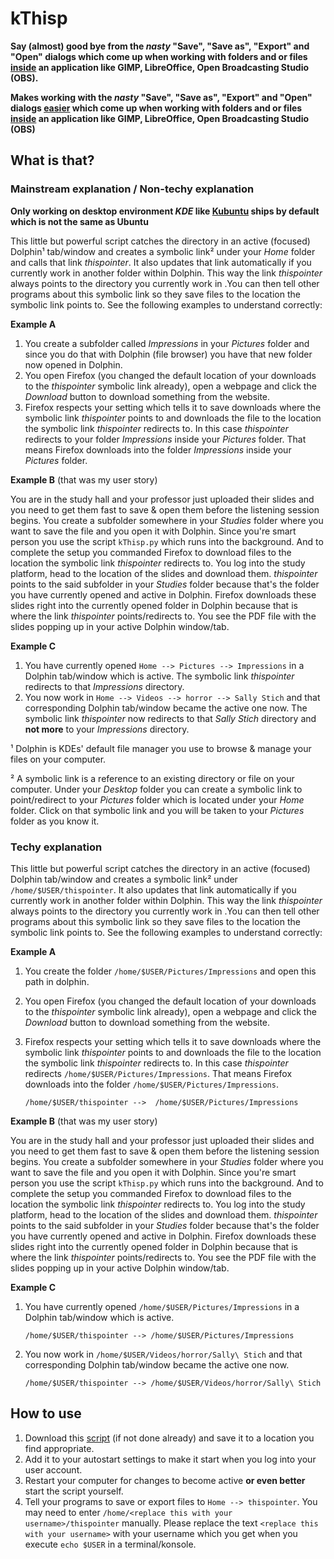 # kThisp

**Say (almost) good bye from the *nasty* "Save", "Save as", "Export" and "Open" dialogs which come up when working with folders and or files <u>inside</u> an application like GIMP, LibreOffice, Open Broadcasting Studio (OBS).**

**Makes working with the *nasty* "Save", "Save as", "Export" and "Open" dialogs <u>easier</u> which come up when working with folders and or files <u>inside</u> an application like GIMP, LibreOffice, Open Broadcasting Studio (OBS)**

## What is that?

### Mainstream explanation / Non-techy explanation

**Only working on desktop environment *KDE* like <u>Kubuntu</u> ships by default which is not the same as Ubuntu**

This little but powerful script catches the directory in an active (focused) Dolphin¹ tab/window and creates a symbolic link² under your *Home* folder and calls that link *thispointer*. It also updates that link automatically if you currently work in another folder within Dolphin. This way the link *thispointer* always points to the directory you currently work in .You can then tell other programs about this symbolic link so they save files to the location the symbolic link points to. See the following examples to understand correctly:

**Example A**

1. You create a subfolder called *Impressions* in your *Pictures* folder and since you do that with Dolphin (file browser) you have that new folder now opened in Dolphin.
2. You open Firefox (you changed the default location of your downloads to the *thispointer* symbolic link already), open a webpage and click the *Download* button to download something from the website.
3. Firefox respects your setting which tells it to save downloads where the symbolic link *thispointer* points to and downloads the file to the location the symbolic link *thispointer* redirects to. In this case *thispointer* redirects to your folder *Impressions* inside your *Pictures* folder. That means Firefox downloads into the folder *Impressions* inside your *Pictures* folder.

**Example B** (that was my user story)

You are in the study hall and your professor just uploaded their slides and you need to get them fast to save & open them before the listening session begins. You create a subfolder somewhere in your *Studies* folder where you want to save the file and you open it with Dolphin. Since you're smart person you use the script `kThisp.py` which runs into the background. And to complete the setup you commanded Firefox to download files to the location the symbolic link *thispointer* redirects to. You log into the study platform, head to the location of the slides and download them. *thispointer* points to the said subfolder in your *Studies* folder because that's the folder you have currently opened and active in Dolphin. Firefox downloads these slides right into the currently opened folder in Dolphin because that is where the link *thispointer* points/redirects to. You see the PDF file with the slides popping up in your active Dolphin window/tab.

**Example C**

1. You have currently opened `Home --> Pictures --> Impressions` in a Dolphin tab/window which is active. The symbolic link *thispointer* redirects to that *Impressions* directory.
2. You now work in `Home --> Videos --> horror --> Sally Stich` and that corresponding Dolphin tab/window became the active one now.
   The symbolic link *thispointer* now redirects to that *Sally Stich* directory and **not more** to your  *Impressions* directory.

¹ Dolphin is KDEs' default file manager you use to browse & manage your files on your computer.

² A symbolic link is a reference to an existing directory or file on your computer. Under your *Desktop* folder you can create a symbolic link to point/redirect to your *Pictures* folder which is located under your *Home* folder. Click on that symbolic link and you will be taken to your *Pictures* folder as you know it.

### Techy explanation

This little but powerful script catches the directory in an active (focused) Dolphin tab/window and creates a symbolic link² under `/home/$USER/thispointer`. It also updates that link automatically if you currently work in another folder within Dolphin. This way the link *thispointer* always points to the directory you currently work in .You can then tell other programs about this symbolic link so they save files to the location the symbolic link points to. See the following examples to understand correctly:

**Example A**

1. You create the folder `/home/$USER/Pictures/Impressions` and open this path in dolphin.

2. You open Firefox (you changed the default location of your downloads to the *thispointer* symbolic link already), open a webpage and click the *Download* button to download something from the website.

3. Firefox respects your setting which tells it to save downloads where the symbolic link *thispointer* points to and downloads the file to the location the symbolic link *thispointer* redirects to. In this case *thispointer* redirects  `/home/$USER/Pictures/Impressions`. That means Firefox downloads into the folder `/home/$USER/Pictures/Impressions`.

   `/home/$USER/thispointer -->  /home/$USER/Pictures/Impressions`

**Example B** (that was my user story)

You are in the study hall and your professor just uploaded their slides and you need to get them fast to save & open them before the listening session begins. You create a subfolder somewhere in your *Studies* folder where you want to save the file and you open it with Dolphin. Since you're smart person you use the script `kThisp.py` which runs into the background. And to complete the setup you commanded Firefox to download files to the location the symbolic link *thispointer* redirects to. You log into the study platform, head to the location of the slides and download them. *thispointer* points to the said subfolder in your *Studies* folder because that's the folder you have currently opened and active in Dolphin. Firefox downloads these slides right into the currently opened folder in Dolphin because that is where the link *thispointer* points/redirects to. You see the PDF file with the slides popping up in your active Dolphin window/tab.

**Example C**

1. You have currently opened `/home/$USER/Pictures/Impressions` in a Dolphin tab/window which is active.

   `/home/$USER/thispointer --> /home/$USER/Pictures/Impressions`

2. You now work in `/home/$USER/Videos/horror/Sally\ Stich` and that corresponding Dolphin tab/window became the active one now.

   `/home/$USER/thispointer --> /home/$USER/Videos/horror/Sally\ Stich`

## How to use

1. Download this [script](../kThisp.py) (if not done already) and save it to a location you find appropriate.
2. Add it to your autostart settings to make it start when you log into your user account.
3. Restart your computer for changes to become active **or even better** start the script yourself.
4. Tell your programs to save or export files to `Home --> thispointer`. You may need to enter `/home/<replace this with your username>/thispointer` manually. Please replace the text `<replace this with your username>` with your username which you get when you execute `echo $USER` in a terminal/konsole.

